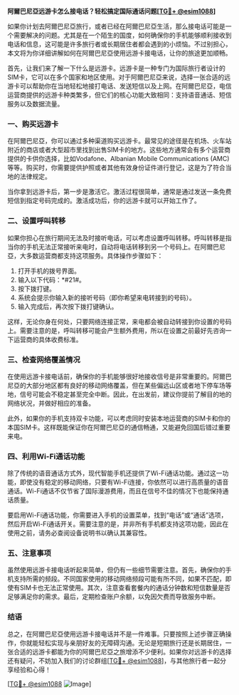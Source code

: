 **阿爾巴尼亞远游卡怎么接电话？轻松搞定国际通话问题[[TG💪+ @esim1088](https://t.me/s/esim1088)]**

如果你计划去阿爾巴尼亞旅行，或者已经在阿爾巴尼亞生活，那么接电话可能是一个需要解决的问题。尤其是在一个陌生的国度，如何确保你的手机能够顺利接收到电话和信息，这可能是许多旅行者或长期居住者都会遇到的小烦恼。不过别担心，本文将为你详细讲解如何在阿爾巴尼亞使用远游卡接电话，让你的旅途更加顺畅。

首先，让我们来了解一下什么是远游卡。远游卡是一种专门为国际旅行者设计的SIM卡，它可以在多个国家和地区使用。对于阿爾巴尼亞来说，选择一张合适的远游卡可以帮助你在当地轻松地接打电话、发送短信以及上网。在阿爾巴尼亞，电信运营商提供的远游卡种类繁多，但它们的核心功能大致相同：支持语音通话、短信服务以及数据流量。

### **一、购买远游卡**

在阿爾巴尼亞，你可以通过多种渠道购买远游卡。最常见的途径是在机场、火车站附近的商店或者大型超市里找到出售SIM卡的地方。这些地方通常会有多个运营商提供的卡供你选择，比如Vodafone、Albanian Mobile Communications (AMC) 等等。购买时，你需要提供护照或者其他有效身份证件进行登记，这是为了符合当地的法律规定。

当你拿到远游卡后，第一步是激活它。激活过程很简单，通常是通过发送一条免费短信到指定号码完成的。激活成功后，你的远游卡就可以开始工作了。

### **二、设置呼叫转移**

如果你担心在旅行期间无法及时接听电话，可以考虑设置呼叫转移。呼叫转移是指当你的手机无法正常接听来电时，自动将电话转移到另一个号码上。在阿爾巴尼亞，大多数运营商都支持这项服务。具体操作步骤如下：

1. 打开手机的拨号界面。
2. 输入以下代码：*#21#。
3. 按下拨打键。
4. 系统会提示你输入新的接听号码（即你希望来电转接到的号码）。
5. 输入完成后，再次按下拨打键确认。

这样，无论你身在何处，只要网络连接正常，来电都会被自动转接到你设置的号码上。需要注意的是，呼叫转移可能会产生额外费用，所以在设置之前最好先咨询一下运营商的具体收费标准。

### **三、检查网络覆盖情况**

在使用远游卡接电话前，确保你的手机能够很好地接收信号是非常重要的。阿爾巴尼亞的大部分地区都有良好的移动网络覆盖，但在某些偏远山区或者地下停车场等地，信号可能会不稳定甚至完全中断。因此，在出发前，建议你提前了解目的地的网络状况，并做好相应的准备。

此外，如果你的手机支持双卡功能，可以考虑同时安装本地运营商的SIM卡和你的本国SIM卡。这样既能保证你在阿爾巴尼亞的通信畅通，又能避免回国后错过重要来电。

### **四、利用Wi-Fi通话功能**

除了传统的语音通话方式外，现代智能手机还提供了Wi-Fi通话功能。通过这一功能，即使没有稳定的移动网络，只要有Wi-Fi连接，你依然可以进行高质量的语音通话。Wi-Fi通话不仅节省了国际漫游费用，而且在信号不佳的情况下也能保持通话质量。

要启用Wi-Fi通话功能，你需要进入手机的设置菜单，找到“电话”或“通话”选项，然后开启Wi-Fi通话开关。需要注意的是，并非所有手机都支持这项功能，因此在使用之前，请务必查阅设备说明书以确认其兼容性。

### **五、注意事项**

虽然使用远游卡接电话听起来简单，但仍有一些细节需要注意。首先，确保你的手机支持所需的频段。不同国家使用的移动网络频段可能有所不同，如果不匹配，即使有SIM卡也无法正常使用。其次，注意查看套餐内的通话分钟数和短信数量是否足够满足你的需求。最后，定期检查账户余额，以免因欠费而导致服务中断。

### **结语**

总之，在阿爾巴尼亞使用远游卡接电话并不是一件难事。只要按照上述步骤正确操作，你就能轻松实现与亲朋好友的无障碍沟通。无论是短期旅行还是长期居住，一张合适的远游卡都能为你的阿爾巴尼亞之旅增添不少便利。如果你对远游卡的选择还有疑问，不妨加入我们的讨论群组[[TG💪+ @esim1088](https://t.me/s/esim1088)]，与其他旅行者一起分享经验和心得！

[[TG💪+ @esim1088](https://t.me/s/esim1088) ![Image](https://i.postimg.cc/4NQfJmqS/Snipaste-2025-05-13-00-14-12.png)]